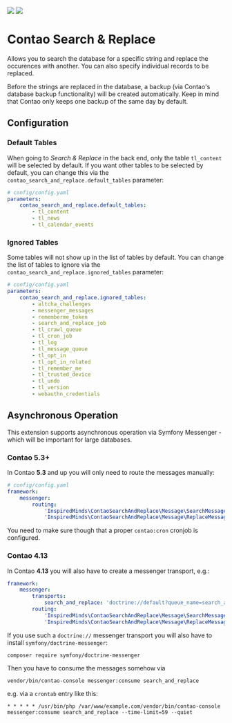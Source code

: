 [![](https://img.shields.io/packagist/v/inspiredminds/contao-search-and-replace.svg)](https://packagist.org/packages/inspiredminds/contao-search-and-replace)
[![](https://img.shields.io/packagist/dt/inspiredminds/contao-search-and-replace.svg)](https://packagist.org/packages/inspiredminds/contao-search-and-replace)

Contao Search & Replace
=======================

Allows you to search the database for a specific string and replace the occurences with another. You can also specify
individual records to be replaced.

Before the strings are replaced in the database, a backup (via Contao's database backup functionality) will be created
automatically. Keep in mind that Contao only keeps one backup of the same day by default.

## Configuration

### Default Tables

When going to _Search & Replace_ in the back end, only the table `tl_content` will be selected by default. If you want
other tables to be selected by default, you can change this via the `contao_search_and_replace.default_tables`
parameter:

```yaml
# config/config.yaml
parameters:
    contao_search_and_replace.default_tables:
        - tl_content
        - tl_news
        - tl_calendar_events
```

### Ignored Tables

Some tables will not show up in the list of tables by default. You can change the list of tables to ignore via the
`contao_search_and_replace.ignored_tables` parameter:

```yaml
# config/config.yaml
parameters:
    contao_search_and_replace.ignored_tables:
        - altcha_challenges
        - messenger_messages
        - rememberme_token
        - search_and_replace_job
        - tl_crawl_queue
        - tl_cron_job
        - tl_log
        - tl_message_queue
        - tl_opt_in
        - tl_opt_in_related
        - tl_remember_me
        - tl_trusted_device
        - tl_undo
        - tl_version
        - webauthn_credentials
```

## Asynchronous Operation

This extension supports asynchronous operation via Symfony Messenger - which will be important for large databases.

### Contao 5.3+

In Contao **5.3** and up you will only need to route the messages manually:

```yaml
# config/config.yaml
framework:
    messenger:
        routing:
            'InspiredMinds\ContaoSearchAndReplace\Message\SearchMessage': contao_prio_normal
            'InspiredMinds\ContaoSearchAndReplace\Message\ReplaceMessage': contao_prio_normal
```

You need to make sure though that a proper `contao:cron` cronjob is configured.

### Contao 4.13

In Contao **4.13** you will also have to create a messenger transport, e.g.:

```yaml
framework:
    messenger:
        transports:
            search_and_replace: 'doctrine://default?queue_name=search_and_replace'
        routing:
            'InspiredMinds\ContaoSearchAndReplace\Message\SearchMessage': search_and_replace
            'InspiredMinds\ContaoSearchAndReplace\Message\ReplaceMessage': search_and_replace
```

If you use such a `doctrine://` messenger transport you will also have to install `symfony/doctrine-messenger`:

```
composer require symfony/doctrine-messenger
```

Then you have to consume the messages somehow via

```
vendor/bin/contao-console messenger:consume search_and_replace
```

e.g. via a `crontab` entry like this:

```
* * * * * /usr/bin/php /var/www/example.com/vendor/bin/contao-console messenger:consume search_and_replace --time-limit=59 --quiet
```
